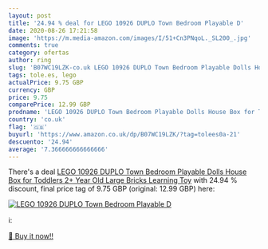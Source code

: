 ```yaml
---
layout: post
title: '24.94 % deal for LEGO 10926 DUPLO Town Bedroom Playable D'
date: 2020-08-26 17:21:58
image: 'https://m.media-amazon.com/images/I/51+Cn3PNqoL._SL200_.jpg'
comments: true
category: ofertas
author: ring
slug: 'B07WC19LZK-co.uk LEGO 10926 DUPLO Town Bedroom Playable Dolls House Box...'
tags: tole.es, lego
actualPrice: 9.75 GBP
currency: GBP
price: 9.75
comparePrice: 12.99 GBP
prodname: 'LEGO 10926 DUPLO Town Bedroom Playable Dolls House Box for Toddlers 2+ Year Old  Large Bricks Learning Toy'
country: 'co.uk'
flag: '🇬🇧'
buyurl: 'https://www.amazon.co.uk/dp/B07WC19LZK/?tag=tolees0a-21'
descuento: '24.94'
average: '7.366666666666666'
---
```


There's a deal [LEGO 10926 DUPLO Town Bedroom Playable Dolls House Box for Toddlers 2+ Year Old  Large Bricks Learning Toy](https://www.amazon.co.uk/dp/B07WC19LZK/?tag=tolees0a-21)  with  24.94 % discount, final price tag of  9.75 GBP (original: 12.99 GBP) here:

[![LEGO 10926 DUPLO Town Bedroom Playable D](https://m.media-amazon.com/images/I/51+Cn3PNqoL._SL200_.jpg)](https://www.amazon.co.uk/dp/B07WC19LZK/?tag=tolees0a-21)

ℹ️:


[🛒 Buy it now!!](https://www.amazon.co.uk/dp/B07WC19LZK/?tag=tolees0a-21)
